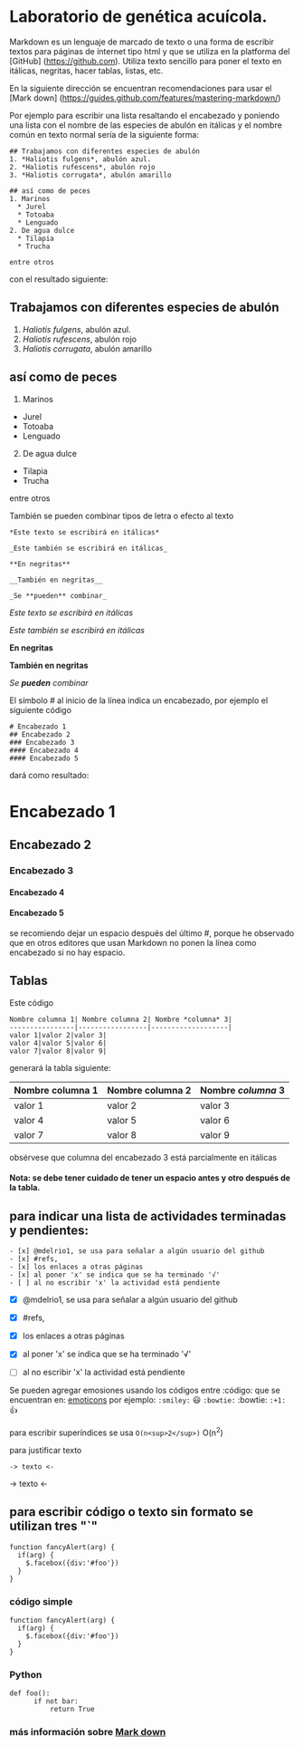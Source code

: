# Laboratorio de genética acuícola.

Markdown es un lenguaje de marcado de texto o una forma de escribir textos para páginas de internet tipo html y que se utiliza en la platforma del [GitHub] (https://github.com). Utiliza texto sencillo para poner el texto en itálicas, negritas, hacer tablas, listas, etc.

En la siguiente dirección se encuentran recomendaciones para usar el [Mark down] (https://guides.github.com/features/mastering-markdown/)

Por ejemplo para escribir una lista resaltando el encabezado y poniendo una lista con el nombre de las especies de abulón en itálicas y el nombre común en texto normal sería de la siguiente forma:
```
## Trabajamos con diferentes especies de abulón
1. *Haliotis fulgens*, abulón azul.
2. *Haliotis rufescens*, abulón rojo
3. *Haliotis corrugata*, abulón amarillo

## así como de peces
1. Marinos
  * Jurel
  * Totoaba
  * Lenguado
2. De agua dulce
  * Tilapia
  * Trucha

entre otros 
```
con el resultado siguiente:
## Trabajamos con diferentes especies de abulón
1. *Haliotis fulgens*, abulón azul.
2. *Haliotis rufescens*, abulón rojo
3. *Haliotis corrugata*, abulón amarillo

## así como de peces
1. Marinos
  * Jurel
  * Totoaba
  * Lenguado
2. De agua dulce
  * Tilapia
  * Trucha

entre otros 

También se pueden combinar tipos de letra o efecto al texto
```
*Este texto se escribirá en itálicas*

_Este también se escribirá en itálicas_

**En negritas**

__También en negritas__

_Se **pueden** combinar_
```

*Este texto se escribirá en itálicas*

_Este también se escribirá en itálicas_

**En negritas**

__También en negritas__

_Se **pueden** combinar_

El símbolo # al inicio de la línea indica un encabezado, por ejemplo el siguiente código
```
# Encabezado 1
## Encabezado 2
### Encabezado 3
#### Encabezado 4
#### Encabezado 5
```
dará como resultado:
# Encabezado 1
## Encabezado 2
### Encabezado 3
#### Encabezado 4
#### Encabezado 5
se recomiendo dejar un espacio después del último #, porque he observado que en otros editores que usan Markdown no ponen la línea como encabezado si no hay espacio.

## Tablas

Este código 
```
Nombre columna 1| Nombre columna 2| Nombre *columna* 3| 
----------------|-----------------|-------------------|
valor 1|valor 2|valor 3|
valor 4|valor 5|valor 6|
valor 7|valor 8|valor 9|
```
generará la tabla siguiente:

Nombre columna 1| Nombre columna 2| Nombre *columna* 3| 
----------------|-----------------|-------------------|
valor 1|valor 2|valor 3|
valor 4|valor 5|valor 6|
valor 7|valor 8|valor 9|

obsérvese que columna del encabezado 3 está parcialmente en itálicas

#### Nota: se debe tener cuidado de tener un espacio antes y otro después de la tabla.

## para indicar una lista de actividades terminadas y pendientes:
```
- [x] @mdelrio1, se usa para señalar a algún usuario del github
- [x] #refs, 
- [x] los enlaces a otras páginas 
- [x] al poner 'x' se indica que se ha terminado '√'
- [ ] al no escribir 'x' la actividad está pendiente
```

- [x] @mdelrio1, se usa para señalar a algún usuario del github
- [x] #refs, 
- [x] los enlaces a otras páginas 
- [x] al poner 'x' se indica que se ha terminado '√'
- [ ] al no escribir 'x' la actividad está pendiente


Se pueden agregar emosiones usando los códigos entre :código: que se encuentran en:
[emoticons](http://www.emoji-cheat-sheet.com)
por ejemplo: 
`:smiley:` :smiley:
`:bowtie:` :bowtie:
`:+1:` :+1:

para escribir superíndices se usa 
`O(n<sup>2</sup>)`
O(n<sup>2</sup>)

para justificar texto
```
-> texto <-
```

-> texto <-

## para escribir código o texto sin formato se utilizan tres "`"

```
function fancyAlert(arg) {
  if(arg) {
    $.facebox({div:'#foo'})
  }
}
```

### código simple
    function fancyAlert(arg) {
      if(arg) {
        $.facebox({div:'#foo'})
      }
    }

### Python

```
def foo():
      if not bar:
          return True
```
### más información sobre [Mark down](https://help.github.com/articles/basic-writing-and-formatting-syntax/)

